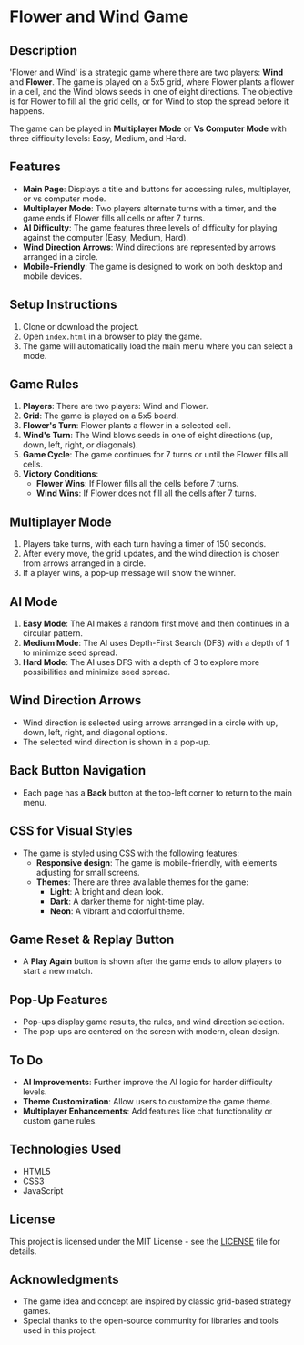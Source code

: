 # Flower and Wind Game

## Description
'Flower and Wind' is a strategic game where there are two players: **Wind** and **Flower**. The game is played on a 5x5 grid, where Flower plants a flower in a cell, and the Wind blows seeds in one of eight directions. The objective is for Flower to fill all the grid cells, or for Wind to stop the spread before it happens. 

The game can be played in **Multiplayer Mode** or **Vs Computer Mode** with three difficulty levels: Easy, Medium, and Hard.

## Features
- **Main Page**: Displays a title and buttons for accessing rules, multiplayer, or vs computer mode.
- **Multiplayer Mode**: Two players alternate turns with a timer, and the game ends if Flower fills all cells or after 7 turns.
- **AI Difficulty**: The game features three levels of difficulty for playing against the computer (Easy, Medium, Hard).
- **Wind Direction Arrows**: Wind directions are represented by arrows arranged in a circle.
- **Mobile-Friendly**: The game is designed to work on both desktop and mobile devices.

## Setup Instructions
1. Clone or download the project.
2. Open `index.html` in a browser to play the game.
3. The game will automatically load the main menu where you can select a mode.

## Game Rules
1. **Players**: There are two players: Wind and Flower.
2. **Grid**: The game is played on a 5x5 board.
3. **Flower's Turn**: Flower plants a flower in a selected cell.
4. **Wind's Turn**: The Wind blows seeds in one of eight directions (up, down, left, right, or diagonals).
5. **Game Cycle**: The game continues for 7 turns or until the Flower fills all cells.
6. **Victory Conditions**:
   - **Flower Wins**: If Flower fills all the cells before 7 turns.
   - **Wind Wins**: If Flower does not fill all the cells after 7 turns.

## Multiplayer Mode
1. Players take turns, with each turn having a timer of 150 seconds.
2. After every move, the grid updates, and the wind direction is chosen from arrows arranged in a circle.
3. If a player wins, a pop-up message will show the winner.

## AI Mode
1. **Easy Mode**: The AI makes a random first move and then continues in a circular pattern.
2. **Medium Mode**: The AI uses Depth-First Search (DFS) with a depth of 1 to minimize seed spread.
3. **Hard Mode**: The AI uses DFS with a depth of 3 to explore more possibilities and minimize seed spread.

## Wind Direction Arrows
- Wind direction is selected using arrows arranged in a circle with up, down, left, right, and diagonal options.
- The selected wind direction is shown in a pop-up.

## Back Button Navigation
- Each page has a **Back** button at the top-left corner to return to the main menu.

## CSS for Visual Styles
- The game is styled using CSS with the following features:
  - **Responsive design**: The game is mobile-friendly, with elements adjusting for small screens.
  - **Themes**: There are three available themes for the game:
    - **Light**: A bright and clean look.
    - **Dark**: A darker theme for night-time play.
    - **Neon**: A vibrant and colorful theme.
  
## Game Reset & Replay Button
- A **Play Again** button is shown after the game ends to allow players to start a new match.

## Pop-Up Features
- Pop-ups display game results, the rules, and wind direction selection.
- The pop-ups are centered on the screen with modern, clean design.

## To Do
- **AI Improvements**: Further improve the AI logic for harder difficulty levels.
- **Theme Customization**: Allow users to customize the game theme.
- **Multiplayer Enhancements**: Add features like chat functionality or custom game rules.

## Technologies Used
- HTML5
- CSS3
- JavaScript

## License
This project is licensed under the MIT License - see the [LICENSE](LICENSE) file for details.

## Acknowledgments
- The game idea and concept are inspired by classic grid-based strategy games.
- Special thanks to the open-source community for libraries and tools used in this project.
